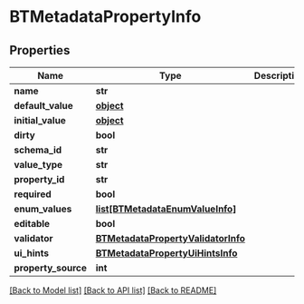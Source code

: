 # BTMetadataPropertyInfo

## Properties
Name | Type | Description | Notes
------------ | ------------- | ------------- | -------------
**name** | **str** |  | [optional] 
**default_value** | [**object**](.md) |  | [optional] 
**initial_value** | [**object**](.md) |  | [optional] 
**dirty** | **bool** |  | [optional] 
**schema_id** | **str** |  | [optional] 
**value_type** | **str** |  | [optional] 
**property_id** | **str** |  | [optional] 
**required** | **bool** |  | [optional] 
**enum_values** | [**list[BTMetadataEnumValueInfo]**](BTMetadataEnumValueInfo.md) |  | [optional] 
**editable** | **bool** |  | [optional] 
**validator** | [**BTMetadataPropertyValidatorInfo**](BTMetadataPropertyValidatorInfo.md) |  | [optional] 
**ui_hints** | [**BTMetadataPropertyUiHintsInfo**](BTMetadataPropertyUiHintsInfo.md) |  | [optional] 
**property_source** | **int** |  | [optional] 

[[Back to Model list]](../README.md#documentation-for-models) [[Back to API list]](../README.md#documentation-for-api-endpoints) [[Back to README]](../README.md)


